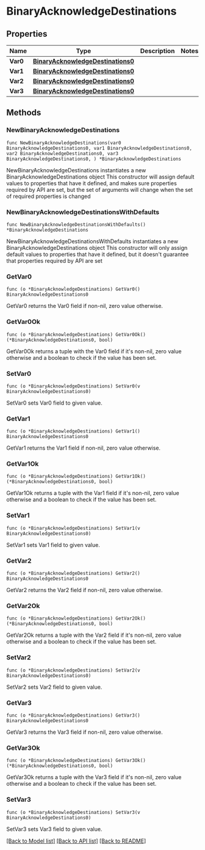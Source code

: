 # BinaryAcknowledgeDestinations

## Properties

Name | Type | Description | Notes
------------ | ------------- | ------------- | -------------
**Var0** | [**BinaryAcknowledgeDestinations0**](BinaryAcknowledgeDestinations0.md) |  | 
**Var1** | [**BinaryAcknowledgeDestinations0**](BinaryAcknowledgeDestinations0.md) |  | 
**Var2** | [**BinaryAcknowledgeDestinations0**](BinaryAcknowledgeDestinations0.md) |  | 
**Var3** | [**BinaryAcknowledgeDestinations0**](BinaryAcknowledgeDestinations0.md) |  | 

## Methods

### NewBinaryAcknowledgeDestinations

`func NewBinaryAcknowledgeDestinations(var0 BinaryAcknowledgeDestinations0, var1 BinaryAcknowledgeDestinations0, var2 BinaryAcknowledgeDestinations0, var3 BinaryAcknowledgeDestinations0, ) *BinaryAcknowledgeDestinations`

NewBinaryAcknowledgeDestinations instantiates a new BinaryAcknowledgeDestinations object
This constructor will assign default values to properties that have it defined,
and makes sure properties required by API are set, but the set of arguments
will change when the set of required properties is changed

### NewBinaryAcknowledgeDestinationsWithDefaults

`func NewBinaryAcknowledgeDestinationsWithDefaults() *BinaryAcknowledgeDestinations`

NewBinaryAcknowledgeDestinationsWithDefaults instantiates a new BinaryAcknowledgeDestinations object
This constructor will only assign default values to properties that have it defined,
but it doesn't guarantee that properties required by API are set

### GetVar0

`func (o *BinaryAcknowledgeDestinations) GetVar0() BinaryAcknowledgeDestinations0`

GetVar0 returns the Var0 field if non-nil, zero value otherwise.

### GetVar0Ok

`func (o *BinaryAcknowledgeDestinations) GetVar0Ok() (*BinaryAcknowledgeDestinations0, bool)`

GetVar0Ok returns a tuple with the Var0 field if it's non-nil, zero value otherwise
and a boolean to check if the value has been set.

### SetVar0

`func (o *BinaryAcknowledgeDestinations) SetVar0(v BinaryAcknowledgeDestinations0)`

SetVar0 sets Var0 field to given value.


### GetVar1

`func (o *BinaryAcknowledgeDestinations) GetVar1() BinaryAcknowledgeDestinations0`

GetVar1 returns the Var1 field if non-nil, zero value otherwise.

### GetVar1Ok

`func (o *BinaryAcknowledgeDestinations) GetVar1Ok() (*BinaryAcknowledgeDestinations0, bool)`

GetVar1Ok returns a tuple with the Var1 field if it's non-nil, zero value otherwise
and a boolean to check if the value has been set.

### SetVar1

`func (o *BinaryAcknowledgeDestinations) SetVar1(v BinaryAcknowledgeDestinations0)`

SetVar1 sets Var1 field to given value.


### GetVar2

`func (o *BinaryAcknowledgeDestinations) GetVar2() BinaryAcknowledgeDestinations0`

GetVar2 returns the Var2 field if non-nil, zero value otherwise.

### GetVar2Ok

`func (o *BinaryAcknowledgeDestinations) GetVar2Ok() (*BinaryAcknowledgeDestinations0, bool)`

GetVar2Ok returns a tuple with the Var2 field if it's non-nil, zero value otherwise
and a boolean to check if the value has been set.

### SetVar2

`func (o *BinaryAcknowledgeDestinations) SetVar2(v BinaryAcknowledgeDestinations0)`

SetVar2 sets Var2 field to given value.


### GetVar3

`func (o *BinaryAcknowledgeDestinations) GetVar3() BinaryAcknowledgeDestinations0`

GetVar3 returns the Var3 field if non-nil, zero value otherwise.

### GetVar3Ok

`func (o *BinaryAcknowledgeDestinations) GetVar3Ok() (*BinaryAcknowledgeDestinations0, bool)`

GetVar3Ok returns a tuple with the Var3 field if it's non-nil, zero value otherwise
and a boolean to check if the value has been set.

### SetVar3

`func (o *BinaryAcknowledgeDestinations) SetVar3(v BinaryAcknowledgeDestinations0)`

SetVar3 sets Var3 field to given value.



[[Back to Model list]](../README.md#documentation-for-models) [[Back to API list]](../README.md#documentation-for-api-endpoints) [[Back to README]](../README.md)


